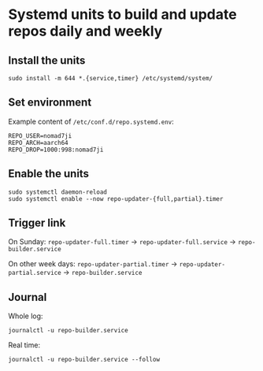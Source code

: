 # Systemd units to build and update repos daily and weekly

## Install the units
```
sudo install -m 644 *.{service,timer} /etc/systemd/system/
```

## Set environment

Example content of `/etc/conf.d/repo.systemd.env`:
```
REPO_USER=nomad7ji
REPO_ARCH=aarch64
REPO_DROP=1000:998:nomad7ji
```

## Enable the units
```
sudo systemctl daemon-reload
sudo systemctl enable --now repo-updater-{full,partial}.timer
```

## Trigger link

On Sunday: 
`repo-updater-full.timer` -> `repo-updater-full.service` -> `repo-builder.service`

On other week days: 
`repo-updater-partial.timer` -> `repo-updater-partial.service` -> `repo-builder.service`

## Journal
Whole log:
```
journalctl -u repo-builder.service
```
Real time:
```
journalctl -u repo-builder.service --follow
```